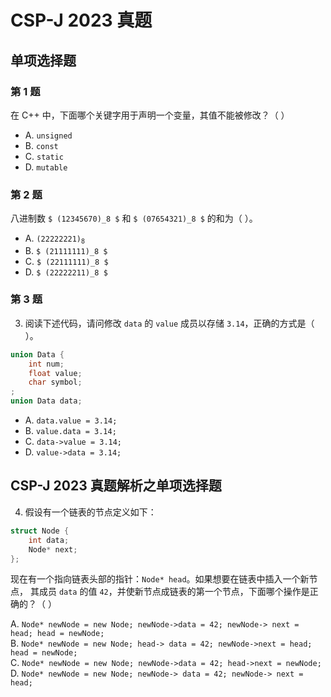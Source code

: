 # CSP-J 2023 真题

		
## 单项选择题

	
### 第 1 题

在 C++ 中，下面哪个关键字用于声明一个变量，其值不能被修改？（  ）<!-- .element: style="text-align:left" -->

- A. `unsigned`
- B. `const`
- C. `static`
- D. `mutable`

	
### 第 2 题

八进制数 `$ (12345670)_8 $` 和 `$ (07654321)_8 $` 的和为（  ）。<!-- .element: style="text-align:left" -->

   - А. <code>(22222221)<sub>8</sub></code>
   - B. `$ (21111111)_8 $`
   - C. `$ (22111111)_8 $`
   - D. `$ (22222211)_8 $`

	
### 第 3 题

3) 阅读下述代码，请问修改 `data` 的 `value` 成员以存储 `3.14`，正确的方式是（  ）。

```cpp
union Data {
    int num;
    float value;
    char symbol;
;
union Data data;
```

   - A. `data.value = 3.14;`
   - B. `value.data = 3.14;`
   - C. `data->value = 3.14;`
   - D. `value->data = 3.14;`


		
## CSP-J 2023 真题解析之单项选择题

4) 假设有一个链表的节点定义如下：

```cpp
struct Node {
    int data;
    Node* next;
};
```

现在有一个指向链表头部的指针：`Node* head`。如果想要在链表中插入一个新节点，
其成员 `data` 的值 `42`，并使新节点成链表的第一个节点，下面哪个操作是正确的？（ ）

A. `Node* newNode = new Node; newNode->data = 42; newNode-> next = head; head = newNode;`  
B. `Node* newNode = new Node; head-> data = 42; newNode->next = head; head = newNode;`  
C. `Node* newNode = new Node; newNode->data = 42; head->next = newNode;`  
D. `Node* newNode = new Node; newNode-> data = 42; newNode-> next = head;`
